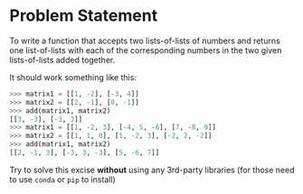 # Problem Statement

To write a function that accepts two lists-of-lists of numbers and returns one list-of-lists with each of the corresponding numbers in the two given lists-of-lists added together. 

It should work something like this: 
```python
>>> matrix1 = [[1, -2], [-3, 4]]
>>> matrix2 = [[2, -1], [0, -1]]
>>> add(matrix1, matrix2)
[[3, -3], [-3, 3]]
>>> matrix1 = [[1, -2, 3], [-4, 5, -6], [7, -8, 9]]
>>> matrix2 = [[1, 1, 0], [1, -2, 3], [-2, 2, -2]]
>>> add(matrix1, matrix2)
[[2, -1, 3], [-3, 3, -3], [5, -6, 7]]
```

Try to solve this excise **without** using any 3rd-party libraries (for those need to use `conda` or `pip` to install)
